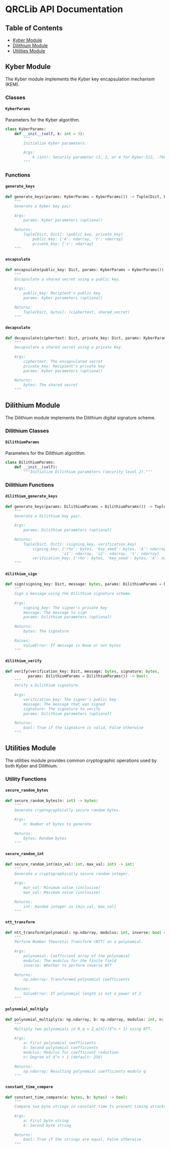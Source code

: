 # QRCLib API Documentation

## Table of Contents

- [Kyber Module](#kyber-module)
- [Dilithium Module](#dilithium-module)
- [Utilities Module](#utilities-module)

## Kyber Module

The Kyber module implements the Kyber key encapsulation mechanism (KEM).

### Classes

#### `KyberParams`

Parameters for the Kyber algorithm.

```python
class KyberParams:
    def __init__(self, k: int = 3):
        """
        Initialize Kyber parameters.
        
        Args:
            k (int): Security parameter (2, 3, or 4 for Kyber-512, -768, -1024)
        """
```

### Functions

#### `generate_keys`

```python
def generate_keys(params: KyberParams = KyberParams()) -> Tuple[Dict, Dict]:
    """
    Generate a Kyber key pair.
    
    Args:
        params: Kyber parameters (optional)
    
    Returns:
        Tuple[Dict, Dict]: (public_key, private_key)
            public_key: {'A': ndarray, 't': ndarray}
            private_key: {'s': ndarray}
    """
```

#### `encapsulate`

```python
def encapsulate(public_key: Dict, params: KyberParams = KyberParams()) -> Tuple[Dict, bytes]:
    """
    Encapsulate a shared secret using a public key.
    
    Args:
        public_key: Recipient's public key
        params: Kyber parameters (optional)
    
    Returns:
        Tuple[Dict, bytes]: (ciphertext, shared_secret)
    """
```

#### `decapsulate`

```python
def decapsulate(ciphertext: Dict, private_key: Dict, params: KyberParams = KyberParams()) -> bytes:
    """
    Decapsulate a shared secret using a private key.
    
    Args:
        ciphertext: The encapsulated secret
        private_key: Recipient's private key
        params: Kyber parameters (optional)
    
    Returns:
        bytes: The shared secret
    """
```

## Dilithium Module

The Dilithium module implements the Dilithium digital signature scheme.

### Dilithium Classes

#### `DilithiumParams`

Parameters for the Dilithium algorithm.

```python
class DilithiumParams:
    def __init__(self):
        """Initialize Dilithium parameters (security level 2)."""
```

### Dilithium Functions

#### `dilithium_generate_keys`

```python
def generate_keys(params: DilithiumParams = DilithiumParams()) -> Tuple[Dict, Dict]:
    """
    Generate a Dilithium key pair.
    
    Args:
        params: Dilithium parameters (optional)
    
    Returns:
        Tuple[Dict, Dict]: (signing_key, verification_key)
            signing_key: {'rho': bytes, 'key_seed': bytes, 'A': ndarray, 
                         's1': ndarray, 's2': ndarray, 't': ndarray}
            verification_key: {'rho': bytes, 'key_seed': bytes, 'A': ndarray, 't': ndarray}
    """
```

#### `dilithium_sign`

```python
def sign(signing_key: Dict, message: bytes, params: DilithiumParams = DilithiumParams()) -> bytes:
    """
    Sign a message using the Dilithium signature scheme.
    
    Args:
        signing_key: The signer's private key
        message: The message to sign
        params: Dilithium parameters (optional)
    
    Returns:
        bytes: The signature
    
    Raises:
        ValueError: If message is None or not bytes
    """
```

#### `dilithium_verify`

```python
def verify(verification_key: Dict, message: bytes, signature: bytes,
          params: DilithiumParams = DilithiumParams()) -> bool:
    """
    Verify a Dilithium signature.
    
    Args:
        verification_key: The signer's public key
        message: The message that was signed
        signature: The signature to verify
        params: Dilithium parameters (optional)
    
    Returns:
        bool: True if the signature is valid, False otherwise
    """
```

## Utilities Module

The utilities module provides common cryptographic operations used by both Kyber and Dilithium.

### Utility Functions

#### `secure_random_bytes`

```python
def secure_random_bytes(n: int) -> bytes:
    """
    Generate cryptographically secure random bytes.
    
    Args:
        n: Number of bytes to generate
    
    Returns:
        bytes: Random bytes
    """
```

#### `secure_random_int`

```python
def secure_random_int(min_val: int, max_val: int) -> int:
    """
    Generate a cryptographically secure random integer.
    
    Args:
        min_val: Minimum value (inclusive)
        max_val: Maximum value (inclusive)
    
    Returns:
        int: Random integer in [min_val, max_val]
    """
```

#### `ntt_transform`

```python
def ntt_transform(polynomial: np.ndarray, modulus: int, inverse: bool = False) -> np.ndarray:
    """
    Perform Number Theoretic Transform (NTT) on a polynomial.
    
    Args:
        polynomial: Coefficient array of the polynomial
        modulus: The modulus for the finite field
        inverse: Whether to perform inverse NTT
    
    Returns:
        np.ndarray: Transformed polynomial coefficients
    
    Raises:
        ValueError: If polynomial length is not a power of 2
    """
```

#### `polynomial_multiply`

```python
def polynomial_multiply(a: np.ndarray, b: np.ndarray, modulus: int, n: int = 256) -> np.ndarray:
    """
    Multiply two polynomials in R_q = Z_q[X]/(X^n + 1) using NTT.
    
    Args:
        a: First polynomial coefficients
        b: Second polynomial coefficients
        modulus: Modulus for coefficient reduction
        n: Degree of X^n + 1 (default: 256)
    
    Returns:
        np.ndarray: Resulting polynomial coefficients modulo q
    """
```

#### `constant_time_compare`

```python
def constant_time_compare(a: bytes, b: bytes) -> bool:
    """
    Compare two byte strings in constant time to prevent timing attacks.
    
    Args:
        a: First byte string
        b: Second byte string
    
    Returns:
        bool: True if the strings are equal, False otherwise
    """
```
